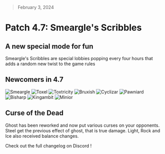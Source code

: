 > February 3, 2024

# Patch 4.7: Smeargle's Scribbles

## A new special mode for fun

Smeargle's Scribbles are special lobbies popping every four hours that adds a random new twist to the game rules

## Newcomers in 4.7

![Smeargle](https://raw.githubusercontent.com/PMDCollab/SpriteCollab/master/portrait/0235/Normal.png)
![Toxel](https://raw.githubusercontent.com/PMDCollab/SpriteCollab/master/portrait/0848/Normal.png)
![Toxtricity](https://raw.githubusercontent.com/PMDCollab/SpriteCollab/master/portrait/0849/Normal.png)
![Bruxish](https://raw.githubusercontent.com/PMDCollab/SpriteCollab/master/portrait/0779/Normal.png)
![Cyclizar](https://raw.githubusercontent.com/PMDCollab/SpriteCollab/master/portrait/0967/Normal.png)
![Pawniard](https://raw.githubusercontent.com/PMDCollab/SpriteCollab/master/portrait/0624/Normal.png)
![Bisharp](https://raw.githubusercontent.com/PMDCollab/SpriteCollab/master/portrait/0625/Normal.png)
![Kingambit](https://raw.githubusercontent.com/PMDCollab/SpriteCollab/master/portrait/0983/Normal.png)
![Minior](https://raw.githubusercontent.com/PMDCollab/SpriteCollab/master/portrait/0774/Normal.png)

## Curse of the Dead

Ghost has been reworked and now put various curses on your opponents. Steel get the previous effect of ghost, that is true damage. Light, Rock and Ice also received balance changes.

Check out the full changelog on Discord !
